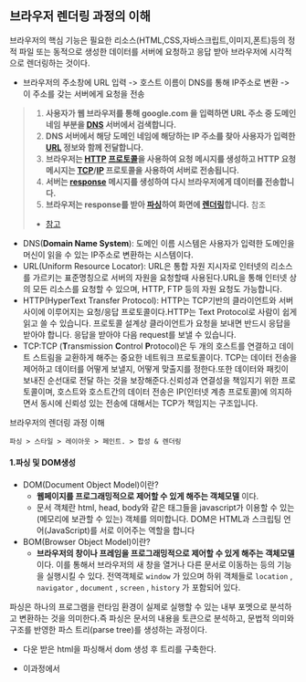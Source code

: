 ## 브라우저 렌더링 과정의 이해

브라우저의 핵심 기능은 필요한 리소스(HTML,CSS,자바스크립트,이미지,폰트)등의 정적 파일 또는 동적으로 생성한 데이터를 서버에 요청하고 응답 받아 브라우저에 시각적으로 렌더링하는 것이다.

- 브라우저의 주소창에 URL 입력 -> 호스트 이름이 DNS를 통해 IP주소로 변환 -> 이 주소를 갖는 서버에게 요청을 전송

> 1. **사용자가 웹 브라우저를 통해 google.com 을 입력하면 URL 주소 중 도메인 네임 부분을 [DNS](https://github.com/Esoolgnah/Frontend-Interview-Questions/blob/main/Notes/important-5/what-happens-when-type-google.md#gear-dns) 서버에서 검색합니다.**
> 2. **DNS 서버에서 해당 도메인 네임에 해당하는 IP 주소를 찾아 사용자가 입력한 [URL](https://github.com/Esoolgnah/Frontend-Interview-Questions/blob/main/Notes/important-5/what-happens-when-type-google.md#gear-url) 정보와 함께 전달합니다.**
> 3. **브라우저는 [HTTP](https://github.com/Esoolgnah/Frontend-Interview-Questions/blob/main/Notes/important-5/what-happens-when-type-google.md#gear-http) [프로토콜](https://github.com/Esoolgnah/Frontend-Interview-Questions/blob/main/Notes/important-5/what-happens-when-type-google.md#gear-프로토콜)을 사용하여 요청 메시지를 생성하고 HTTP 요청 메시지는 [TCP](https://github.com/Esoolgnah/Frontend-Interview-Questions/blob/main/Notes/important-5/what-happens-when-type-google.md#gear-tcp)/[IP](https://github.com/Esoolgnah/Frontend-Interview-Questions/blob/main/Notes/important-5/what-happens-when-type-google.md#gear-ip) 프로토콜을 사용하여 서버로 전송됩니다.**
> 4. **서버는 [response](https://github.com/Esoolgnah/Frontend-Interview-Questions/blob/main/Notes/important-5/what-happens-when-type-google.md#gear-response) 메시지를 생성하여 다시 브라우저에게 데이터를 전송합니다.**
> 5. **브라우저는 response를 받아 [파싱](https://github.com/Esoolgnah/Frontend-Interview-Questions/blob/main/Notes/important-5/what-happens-when-type-google.md#gear-파싱)하여 화면에 [렌더링](https://github.com/Esoolgnah/Frontend-Interview-Questions/blob/main/Notes/important-5/what-happens-when-type-google.md#gear-렌더링)합니다.**
> 참조
>
> - [참고](https://github.com/Esoolgnah/Frontend-Interview-Questions/blob/main/Notes/important-5/what-happens-when-type-google.md)

- DNS(**Domain Name System**): 도메인 이름 시스템은 사용자가 입력한 도메인을 머신이 읽을 수 있는 IP주소로 변환하는 시스템이다.
- URL(Uniform Resource Locator): URL은 통합 자원 지시자로 인터넷의 리소스를 가르키는 표준명칭으로 서버의 자원을 요청할때 사용된다.URL을 통해 인터넷 상의 모든 리소스를 요청할 수 있으며, HTTP, FTP 등의 자원 요청도 가능합니다.
- HTTP(HyperText Transfer Protocol): HTTP는 TCP기반의 클라이언트와 서버 사이에 이루어지는 요청/응답 프로토콜이다.HTTP는 Text Protocol로 사람이 쉽게 읽고 쓸 수 있습니다. 프로토콜 설계상 클라이언트가 요청을 보내면 반드시 응답을 받아야 합니다. 응답을 받아야 다음 request를 보낼 수 있습니다.
- TCP:TCP (**T**ransmission **C**ontrol **P**rotocol)은 두 개의 호스트를 연결하고 데이트 스트림을 교환하게 해주는 중요한 네트워크 프로토콜이다. TCP는 데이터 전송을 제어하고 데이터를 어떻게 보낼지, 어떻게 맞출지를 정한다.또한 데이터와 패킷이 보내진 순선대로 전달 하는 것을 보장해준다.신뢰성과 연결성을 책임지기 위한 프로토콜이며, 호스트와 호스트간의 데이터 전송은 IP(인터넷 계층 프로토콜)에 의지하면서 동시에 신뢰성 있는 전송에 대해서는 TCP가 책임지는 구조입니다.

브라우저의 렌더링 과정 이해

```
파싱 > 스타일 > 레이아웃 > 페인트. > 합성 & 렌더링
```
#### 1.파싱 및 DOM생성

- DOM(Document Object Model)이란?
  - **웹페이지를 프로그래밍적으로 제어할 수 있게 해주는 객체모델** 이다.
  - 문서 객체란 html, head, body와 같은 태그들을 javascript가 이용할 수 있는 (메모리에 보관할 수 있는) 객체를 의미합니다. DOM은 HTML과 스크립팅 언어(JavaScript)를 서로 이어주는 역할을 합니다
- BOM(Browser Object Model)이란?
  - **브라우저의 창이나 프레임을 프로그래밍적으로 제어할 수 있게 해주는 객체모델** 이다. 이를 통해서 브라우저의 새 창을 열거나 다른 문서로 이동하는 등의 기능을 실행시킬 수 있다. 전역객체로 `window` 가 있으며 하위 객체들로 `location` , `navigator` , `document` , `screen` , `history` 가 포함되어 있다.

파싱은 하나의 프로그램을 런타임 환경이 실제로 실행할 수 있는 내부 포멧으로 분석하고 변환하는 것을 의미한다.즉 파싱은 문서의 내용을 토큰으로 분석하고, 문법적 의미와 구조를 반영한 파스 트리(parse tree)를 생성하는 과정이다.

- 다운 받은 html을 파싱해서 dom 생성 후 트리를 구축한다.
- 이과정에서  <script /> <link /> <img /> 등등 리소스 필요할때는 요청 및 다운로드를 한다.
  - CSS,JS 등의 모듈들을 다운로드 한다.

    > http 1.1에서의 모듈 다운로드
    >
    > 브라우저는 보통 하나의 도메인 으로부터 동시에 6개의 모듈을 다운로드 할 수 있다.
    >
    > 다만 여러 도메인으로 부터 다운시 6개이상의 모듈을 동시에 다운로드 받을 수 있고, 동시 연결 제한을 우회하는 방법으로는 여러 서브 도메인으로부터 모듈을 다운로드 받는 방법이다.(도메인 샤딩)
    >
    > http1.1 커넥션
    >
    > - 지속 커넥션
    >   - 같은 서버에 대한 요청이 여러개일때, 커넥션을 한번만 사용하지하고 유지하는 기술
    >
    > Http2.0 커넥션
    >
    > ![img](https://images.velog.io/images/bumsu0211/post/8af0a7b3-225e-44ce-bb3e-3a0fbb96c503/Untitled%205.png)
    >
    > - 하나의 커넥션 내에서 스트림을 달리하여 여러개의 요청을 동시에 처리한다.
    > - 스트림을 여러개 나누어도 연결은 하나이므로 요청 수는 사실상 무제한이다.
    > - SETTINGS_MAX_CONCURRENT_STREAMS 은 크롬에서 기본값은 1000이다
    >   - 서버와 클라이언트 측 양쪽에서 설정할 수 있다.

  - defer 속성을 통한 script다운

    - defer 속성을 지정한 스크립트는 페이지 내에 배치한 순서대로 불러오게 된다.
    - 페이지 콘텐츠를 모두 불러오기 전까지는 실행되지 않는다.

  - > **리소스의 서버 요청 대기 시간 보기** 
    >
    > 네트워크 탭을 통해 자원으 다운로드 시간 확인
    >
    > ![18-devtool-network-request](https://user-images.githubusercontent.com/35218826/59728739-37b64880-9276-11e9-9cd4-fe16cd612dc8.png)
    >
    > - (1) Queuing : 대기열에 쌓아두는 시간
    >   - 자바스크립트, CSS보다 우선순위가 낮아서 대기한다.
    >   - TCP 소켓 대기
    >   - TCP 연결 초과 대기
    >   - 디스크 캐시 항목 작성 소요 시간
    > - (2) Stalled : 요청을 보내기 전의 대기 시간
    >   - Queuing에서 쌓인 대기 시간 소모
    >   - 프락시 협상에 드는 시간
    > - (3) DNS Lookup : DNS 조회에 소비된 시간
    > - (4) Initial connection : TCP 핸드셰이크/재시도 및 SSL을 포함한 연결을 설정하는 데 걸린 시간
    > - (5) Waiting(TTFB) : 초기 응답(Time To First Byte)을 기다리는 데 소비한 시간 (서버 왕복 시간)
    > - (6) Content Download : 리소스 실제 다운로드 시간

- cssom 트리 구축화는 과정도 포함된다.

HTML 파싱과 생성 -> DOM생성

- HTML 문서는 문자열로 이루어진 순수한 텍스트다.
- HTML 문서는 바이트 -> 문자 -> 토큰 -> 노드 -> DOM 위 과정을 통해 브라우저가 이해 할 수 있는 자료구조인 DOM으로 변환된다.

CSS 파싱과 생성 -> CSSOM생성

- 렌더링 엔진은 DOM을 생성해 나가다가 CSS를 로드하는 코드를 만나면 DOM생성을 일시 중단하고 CSS파일을 서버에 요청한다.
- 바이트 -> 문자 -> 토큰 -> 노드 -> CSSOM을 생성한다.

HTML,CSS 파일을 다운로드한 뒤 구문 분석과정을 거쳐 DOM트리와 CSSOM트리를 만든다.

#### 2.렌더 트리 구축

![img](https://images.velog.io/images/bumsu0211/post/0c3bd724-a2b3-45bc-bbdc-5a14b9fb9994/Untitled%209.png)



DOM 트리와 CSSOM 트리가 생성되면, 이 둘을 연결하여 표시해야 할 순서로 내용을 그려낼 수 있도록 하기 위해 렌더 트리를 생성한다.

- 렌더 트리의 DOM트리와 CSSOM 트리를 기반으로 실제로 화면에 표시하는 객체들로 구성된 Render트리를 만든다.

렌더 트리는 렌더링을 위한 트리 구조의 자료구조이다. 따라서 화면에 랜더링되지 않는 노드(meta)와 css(display:none)에 의해 비표시되는 노드들은 포함되지 않는다.

**즉. 렌더트리는 브라우저 화면에 렌더링되는 노드만으로 구성된다.**(실제 페이지에서 사용되는 노드만을 포함)

- **과정:**
    1. 브라우저는 DOM 트리를 위에서부터 순회한다.
    2. 각 노드를 보며, CSSOM 트리에서 해당 노드에 맞는 스타일 규칙을 찾아서 적용한다.
    3. **화면에 표시되지 않는 노드는 렌더 트리에서 제외 된다.**
        - `display: none;` 속성이 적용된 요소
        - `<head>`, `<script>` 등 시각적으로 표현되지 않는 태그
        - (주의: `visibility: hidden;`은 공간은 차지하므로 렌더 트리에 포함된다.)
#### 3.레이아웃

렌더링 트리는 계산된 스타일만을 연결한 것이지 화면상 어디에 위치할지를 계산한 것은 아니다.즉 완성된 렌더 트리는 각 HTML 요소의 레이아웃(실제 위치와 크기)을 계산하는데 사용되며 브라우저 화면에 픽셀을 렌더링하는 페인팅 처리에 입력된다.

- 브라우저의 뷰포트 안에서 노드의 위치와 크기를 계산하여 렌더트리에 반영하는 과정이다.
- 노드를 순회하며 계산이 일어난다.
- 과정
	1. 브라우저는 렌더 트리의 루트(root)부터 순회합니다.
	2. 뷰포트(viewport, 브라우저 창의 보이는 영역) 내에서 각 요소의 정확한 위치(x, y 좌표)와 크기(width, height)를 계산합니다.
	3. `%`, `vh`, `vw` 같은 상대적인 단위들은 이 단계에서 실제 픽셀(px) 값으로 변환됩니다.

#### 4.페인트

이전 레이아웃 단계에서 계산된 값을 이용해 렌더트리의 각 노드를 화면상의 실제 픽셀로 변환한다. 이때 위치와 관계없는 CSS 속성(색상, 투명도 등)을 적용한다. 그리고 픽셀로 변환된 결과는 포토샵의 레이어처럼 생성되어 개별 레이어로 관리된다.
- [`transform`](https://developer.mozilla.org/ko/docs/Web/CSS/transform) 속성 등을 사용하면 엘리먼트가 레이어화 되는데, 이 과정을 페인트라고 한다.
- 여러개의  레이러로 나누어 그려진다.
	- `transform`, `opacity`, `filter` 등 특정 속성을 사용하는 요소는 별도의 레이어로 분리 될 수 있다.
	- `will-change` 속성을 사용하여 미리 레이어를 분리할 수도 있다.
- 페인트는 렌더 트리의 각 노드에 대해 색상, 글꼴, 배경 등을 계산하여 화면에 그리는 과정이다.

##### 브라우저 렌더링 과정은 반복해서 실행 된다. 다음과 같은 상황에서 다시 실행된다.

- 자바스크립트에 의한 노드 추가 또는 삭제
- 브라우저 창의 리사이징에 의한 뷰포트 크기 변경
- 레이아웃의 변경을 발생시키는 스타일의 변경
- 페이지 초기 렌더링시
- 폰트 변경과 이미지 크기변환

#### 5. Composition

페인트 단계에서 생성된 여러 레이어를 올바른 순서대로 합쳐서 최종적으로 화면에 표시한다.

- 페인트 된 레이어들을 합쳐 업데이트하는 과정이다.
- css transform도 이과정에 속하게 된다.
- 화면에 표시를 위해 페이지에서 페인트된 부분을 합치는 과정이다.
- `tranform` `opacity` `will-change` 등을 사용했을 때 합성 과정을 거친다.

- 과정
    1. 브라우저는 페인트 단계에서 생성된 레이어들을 수집
    2. 각 레이어를 Z축 순서(쌓임 순서, `z-index`)에 맞게 차곡차곡 쌓아 하나의 최종 이미지로 합성
    3. 최종적으로 합성된 레이어를 GPU에 전달하여 화면에 표시

#### 6.리플로우와 리페인트

> 자바스크립트코드에 의해 DOM API가 사용된 경우 CSSOM 이나 DOM이 변경된다.
> 이때 변경된 CSSOM 이나 DOM은 다시 렌더트리로 결합되고 변경된 렌더트리를 기반으로 레이아웃과 페인트 과정을 거쳐 다시 렌더링된다.
> 
> 리플로우와 리페인트는 순차적으로 실행되지 않는다, 만약 레이아웃에 영향을 미치지 않는다면 리페인트만 일이넌다.

##### 리플로우: 레이아웃 계산을 다시하는 것을 말한다. 노드의 추가,삭제,요소의 크기,위치 변경 원도우 리사이즈 등으로 발생한다.

- Dom추가/삭제
- Css속성 변경을 통해 기하학적인(높이/넢입/위치 등) 변화
- 레이아웃을 변경시키는 css속성 :`margin`,`padding`,`height`, `width`, `left`, `top`, `font-size`, `line-height` 등
##### 리플로우가 비싼 작업인 이유

- 레이아웃 의존성 전파: 한 노드의 크기가 변경되면 부모,형제,자식 노드 등 관련된 모든 노드의 레이아웃을 다시 계산해야 한다. 즉 레아이웃 트리에 따라 많은 노드가 영향을 받을 수 있다.
- 순차적 싱크 작업: 레이아웃은 이전 단계 결과에 의존하므로 병렬로 처리할 수 없다. 즉, 하나의 노드가 변경되면 그에 따라 연쇄적으로 레이아웃 계산이 필요하다. 또한 메인 쓰레드에서 실행되므로 사용자 인터페이스가 일시적으로 멈출 수 있다.
- 파급 효과: 레이아웃 후에는 페인트, 컴포지팅까지 이어질 수 있어 후속 단계 비용까지 유발.
- 강제 동기 레이아웃(forced reflow): 최신 스타일/레이아웃이 필요한 읽기 API 호출(offsetWidth, getBoundingClientRect 등)이 앞선 쓰기와 섞이면, 엔진이 즉시 레이아웃을 강제 실행하여 성능 급락(레이아웃 스래싱).
##### 리플로우를 유발하는 작업

- 레이아웃 관련 속성 변경: width/height/top/left/margin/padding/border/display/position/float/font-size/line-height/overflow 등.
- DOM 구조 변화: 노드 삽입/삭제/이동, 클래스 토글로 인한 스타일 변화.
- 측정 API 호출: getBoundingClientRect, offsetWidth/Height/Top/Left, clientWidth/Height, scrollWidth/Height, getComputedStyle(일부).
- 큰/깊은 DOM, auto 크기 계산(특히 표 레이아웃), 이미지·폰트 로딩으로 인한 크기 변동.

##### 최적화 전략(우선순위대로 실전 체크리스트)

1. 레이아웃을 건드리지 않는 애니메이션 사용

- transform(translate/scale)와 opacity로 애니메이션. 대부분 레이아웃·페인트 없이 컴포지트 단계에서 처리.
- 잦게 바뀌는 요소는 will-change: transform, opacity를 “애니메이션 직전~직후”로만 한시적으로 사용(과다 사용은 메모리/레이어 오버헤드).

2. DOM 읽기와 쓰기를 분리하여 배치

> 브라우저의 최적화 (일반적인 동작)
> 
> 브라우저는 렌더링 성능을 위해 여러 개의 **쓰기(Write)** 작업(DOM 변경, 스타일 변경 등)을 큐에 모아 두었다가, 나중에 한 번의 **레이아웃/리플로우(Layout/Reflow)** 실행으로 처리하려고 합니다. 즉, 쓰기 작업을 **비동기적**으로 배치 처리한다.

- **쓰기 (Write) 예시:** `element.style.width = '100px';` 
- **읽기 (Read) 예시:** `const width = element.offsetWidth;`

> 읽기 API(예: `offsetWidth`, `getBoundingClientRect()`, `getComputedStyle()` 등)는 **현재 시점**의 정확한 기하학적 정보(요소의 너비, 위치 등)를 반환해야한다.
> 
> 만약 이 **읽기** 호출이 **직전에 대기 중인 쓰기 작업**이 있는 상태에서 발생하면, 브라우저는 최신 정보를 제공하기 위해 큐에 모아 두었던 쓰기 작업을 모두 실행하고, 그 결과로 **즉시 레이아웃을 강제 실행**합니다. 이것이 바로 **강제 동기 레이아웃**이다.


- 같은 프레임 안에서 “읽기 → 쓰기” 순서를 지키고, 교차 호출을 피함(레이아웃 스래싱 방지).

레이아웃 스래싱이 발생하는 원인은 **읽기(Read) 작업 때문이 아니라**, **앞서 수행된 쓰기(Write) 작업과 그 뒤에 오는 읽기(Read) 작업이 섞였을 때** 읽기 작업이 쓰기 작업을 강제로 동기 실행시키기 때문이다.

| 상황                  | 레이아웃 스래싱 발생 여부  | 이유                                                       |
| ------------------- | --------------- | -------------------------------------------------------- |
| **Case 1: 쓰기 → 읽기** | **발생 (성능 저하)**  | 읽기 작업이 최신 상태를 알기 위해 대기 중인 쓰기 작업을 강제 실행하여 레이아웃을 동기화합니다.   |
| **Case 2: 읽기 → 쓰기** | **발생 안 함 (최적)** | 쓰기 작업 전에 읽기 작업을 수행하므로, 브라우저는 쓰기 작업을 최적화된 시점에 처리할 수 있습니다. |
| **Case 3: 읽기 → 읽기** | **발생 안 함 (최적)** | 쓰기 작업이 없어 레이아웃 상태를 동기화할 필요가 없습니다.                        |

- 나쁨(읽기-쓰기-읽기-쓰기 반복):

``` js
for (const el of items) {
  el.style.width = el.offsetWidth + 10 + 'px'; // 쓰기 직후 읽기 → 매번 강제 레이아웃
}
```

- 좋음(읽기 모으기 → 쓰기 모으기):

``` js
const widths = items.map(el => el.offsetWidth); // 읽기만 먼저
items.forEach((el, i) => { el.style.width = widths[i] + 10 + 'px'; }); // 나중에 쓰기만
```

- requestAnimationFrame로 프레임에 맞춰 배치:

``` js
let readQ = [], writeQ = [], scheduled = false;
function scheduleRead(fn){ readQ.push(fn); schedule(); }

function scheduleWrite(fn){ writeQ.push(fn); schedule(); }

function schedule() { 
	if (scheduled) return; 
	scheduled = true; 
	requestAnimationFrame(flush); 
}

function flush() { 
	scheduled = false;
	const r = readQ; 
	readQ = []; 
	r.forEach(fn => fn());
	
	const w = writeQ; 
	writeQ = []; 
	w.forEach(fn => fn());
}
```

3. 콘텐츠 격리와 지연 렌더링 활용

- CSS Containment: 변경 파급 범위를 줄여 레이아웃/페인트 재사용성 향상.


``` css
.card { contain: layout paint; }      /* 해당 박스 안으로 영향 격리 */
.section { contain: content; }        /* layout+style+paint 격리(지원 브라우저에서) */
```

- content-visibility로 화면 밖 콘텐츠 지연 계산:


``` css
.article { content-visibility: auto; contain-intrinsic-size: 600px; }
/* 화면에 들어오기 전까지 레이아웃/페인트 생략. intrinsic-size로 자리만 미리 확보해 CLS 방지 */
```

- 긴 목록은 가상화(virtualization)로 DOM 수 자체를 줄이기.

4. 이미지/폰트로 인한 레이아웃 변동(CLS) 최소화

- 이미지·비디오에 width/height 또는 aspect-ratio 지정.
- 웹폰트는 font-display: swap 등으로 블로킹과 레이아웃 변동 완화. 필요시 글꼴 메트릭 조정.

``` css
img, video { width: 100%; height: auto; aspect-ratio: 16/9; }
```


5. 레이아웃 복잡도 자체를 낮추기

- DOM 깊이/노드 수 줄이기, 불필요한 래퍼 제거.
- 표는 table-layout: fixed로 자동 레이아웃 비용을 고정:

``` css
table { table-layout: fixed; width: 100%; }
```

- 그리드/플렉스에서 크기 자동 계산이 과도해지지 않게 min/max-content 의존 줄이기.

6. 스크롤/리사이즈/입력 이벤트 최적화

- 이벤트 핸들러는 passive: true로 스크롤 차단 방지, 쓰로틀/디바운스 적용.

``` js
window.addEventListener('scroll', onScroll, { passive: true });
const onResize = throttle(() => {/* measure & schedule writes */}, 100);
```

7. 강제 동기 레이아웃 유발 API 주의

- 다음을 “쓰기 후 즉시” 호출하지 않기: getBoundingClientRect, offsetWidth/Height, clientWidth/Height, scrollTop/Left 등.
- 측정은 한 번에 모으고, 스타일 변경은 그 다음 프레임/플러시에서 수행.

8. 레이어(컴포지팅) 관리

- transform/opacity 애니메이션 요소는 자체 레이어가 생김. 과도한 레이어는 메모리/업로드 비용 증가.
- will-change는 필요한 동안만 적용하고 해제.

React/Vue 등 프레임워크에서의 팁

- React
    - 레이아웃 측정은 useLayoutEffect에서 하고, DOM 변경은 requestAnimationFrame으로 넘겨 플리커/강제 레이아웃 최소화.
    - 긴 리스트는 가상화(react-window/react-virtualized).
    - 불필요한 리렌더를 줄여 DOM 변경 자체를 감소(useMemo/useCallback/memo, 적절한 key).
    - 애니메이션은 FLIP 패턴 또는 transform/opacity 중심.
- Vue
    - nextTick/Transition 사용 시 측정-변경 순서를 분리. v-for 긴 리스트는 virtual scroller 도입.

디버깅/측정 방법

- Chrome DevTools Performance 패널: Recalculate Style, Layout, Update Layer Tree, Paint 구간 확인.
- Rendering 패널: “Paint flashing”, “Layout Shift Regions” 켜서 변동 시각화.
- Layers 탭/Composited layer borders로 레이어 수 확인.
- Lighthouse/CLS/FID 지표로 레이아웃 변동과 입력 성능 점검.

자주 하는 실수

- 스크롤/리사이즈마다 getBoundingClientRect를 호출하고, 같은 콜백에서 스타일을 곧바로 수정.
- height: auto 요소를 애니메이션(레이아웃 폭탄). 대신 max-height + overflow, 혹은 FLIP 변환 사용.
- will-change를 상시 켜둠(메모리/레イヤ 오염).
- 이미지에 크기/비율 미지정으로 빈번한 리플로우/CLS 유발.

##### 리페인트: 재결합된 렌더 트리를 기반으로 다시 페인트를 하는것을 말한다.

- css 속성 변경이 기하학적 변화가 발생하이 않는 경우
- 레이아웃을 변경시키지 않는 css속성:`background-color`, `color`, `visibility`, `text-decoration`

## 최적화

#### 블록 리소스와 주요 렌더링 경로

브라우저 로딩 초기 단계에서 HTML 파싱이 일어날 때 CSS 또는 자바스크립트로 인해 파싱이 중단될 수 있다. 이렇게 파싱이 중단되는 상황을 **HTML 파싱이 블록되었다**라고 표현하며, 블록 상태의 원인이 되는 리소스를 **블록 리소스(Block resource)** 라고 부른다. 블록 리소스는 브라우저 로딩 단계 중 페인트 과정을 지연시키므로, 블록 리소스가 HTML 파싱을 막는 상황이 발생하지 않도록 해야 한다. 구글에서는 [**주요 렌더링 경로(Critical Rendering Path**)](https://developers.google.com/web/fundamentals/performance/critical-rendering-path/?hl=ko)를 최적화하면 페인팅을 빠르게 하고 로딩 속도를 개선할 수 있다고 설명한다. 주요 렌더링 경로를 최적화하는 방법은 다음 장에서 자세히 살펴본다.

#### 브라우저 입장에서의 로딩 최적화

- DOMContentLoaded
	- html,css 파싱이 끝난 시점이다
- Loaded
	- Html 상에 모든 리소스가 load된 시점이다.
- 브라우저는 `렌더링 과정`에서 성능을 제일 많이 잡아먹는다.
- 특히 `Reflow`가 순간적으로 많이 발생할 경우 치명적이다.

#### 사용자 관점에서의 로딩 최적화

리소스 로딩시간은 사용자의 기기성능, 환경에 따라 다르다.따라서 사용자의 중심적인 성능 측정항목을 파악해야한다.

[web.dev 성능측정](https://web.dev/articles/user-centric-performance-metrics?hl=ko)

##### FP

- First Paint
- 브라우저가 탐색 전에 화면에 있던것과 시각적으로 다른 어떤것이든 렌더링 할때의 지점

##### FCP

- First Contentful Paint
- 브라우저가 DOM 콘텐츠를 처음 렌더링할때의 지점 (텍스트, 이미지, svg ..)입니다.

##### FMP

- First Meaningful Paint
- 주요콘텐츠가 (히어로 요소) 화면에 보여지는 시점입니다.
- 주요 컨텐츠를 노출하는 css, js가 호출됩니다.

**TBT**

- 메인 쓰레드가 차단된 시간의 총합
- FCP와 TTI 사이에서 메인 쓰레드가 얼마나 차단되었는지 측정
- 50ms 넘게 메인 쓰레드를 차지하는 작업을 Long-Task로 간주하며, Long-Task의 작업 시간에서 50ms를 뺀 시간들의 총합이 TBT이다.

##### TTI

- 애플리케이션이 시각적으로 렌더링 되었으며, 사용자 입려에 안정적으로 반응 할수 있는 지점입니다.
- TTI를 세분화 하면 FI와 CI로 나눌수 있습니다.
  - FI : 대부분의 UI가 움직이는 시점입니다.
  - CI : 최소한 메인스레드가 50ms내에 컨트롤을 확보해 부드러운 반응 가능한 시점입니다.

**LCP**

- 페이지 로드 시점 부터 첫 화면 영역 내의 가장 큰 이미지나 텍스트 블록이 렌더링 될 때가지의 시간
- 페이지 로딩 스냅샷마다 화면 영역에서 가장 큰 블록을 찾아서 LCP의 시점을 조정한다.
- **왜 LCP를 측정할까?**
  - 페이지에서 가장 중요한 요소를 사용자에게 빠르게 전달해야 좋은 사용자 경험을 만들 수 있다.
  - 따라서 가장 중요한 요소가 페이지에 렌더링된 시점을 측정할 수 있어야 하고, 가장 중요한 요소를 알고 있어여 한다.
  - FMP (First Meaningful Paint) 이라는 지표는 스크롤 없이 보여지는 화면 영역이 렌더링되는 시점으로, 이를 가장 중요한 요소가 표시되는 시점으로 간주했었으나 현재는 사용하지 않는다.
  - 구글의 연구 결과로는 주요 콘텐츠 렌더링 시점보다 가장 큰 요소의 렌더링이 사용자 경험에 더 좋았고, 이로 인해 LCP를 측정하게 되었다.

**CLS**

- 페이지의 수명 동안 발생하는 모든 예기치 않은 레이아웃 변화에 점수를 매겨서 측정
- 페이지가 로딩되어 콘텐츠를 소비하는 중간에 광고 배너, API 호출 후 만들어진 DOM, 나중에 로드된 이미지 등이 공간을 차지하여 텍스트가 밀리거나, 레이아웃이 변경되는 것들이 좋지 않은 사용자 경험을 유발한다.
- 따라서 CLS 지표를 두어 페이지 스냅샷마다 레이아웃이 얼마나 변경되었는지를 측정한다.

참고
- [참고](https://velog.io/@bumsu0211/%EB%B8%8C%EB%9D%BC%EC%9A%B0%EC%A0%80-%EB%A0%8C%EB%8D%94%EB%A7%81-%EA%B3%BC%EC%A0%95%EA%B3%BC-%EC%B5%9C%EC%A0%81%ED%99%94)

#### 자바스크립트 css 최적화

##### css 최적화

- css 렌더링을 blocking 하는 요소
- 초기 렌더링을 하기위해 렌더트리를 구축하는데에 DOM트리와 CSSOM트리가 모두 필요하다.
- DOM 트리는 순차적으로 구성이 가능하지만 CSSOM 트리는 전체를 해석해야한다.
- `cascading` ? 요소는 하나 이상의 CSS 선언에 영향을 받을 수 있습니다. 이때 충돌을 피하기 위해 CSS 적용 우선순위가 필요한데 이를 캐스캐이딩(Cascading Order)이라고 합니다.
- 최적화
	- css는 항상 최상단 head 영역에 배치해야 합니다.
	- 경우에 따라 css를 HTML에 인라인으로 포함시킵니다. (네트워크 요청수를 줄이기 위해)
	- 내부 스타일시트 사용하기
`<link>` 태그로 외부 스타일시트를 가져오는 대신, 문서 안에서 `<style>` 태그를 사용할 수 있다. 이러한 사용 방법을 내부 스타일시트라고 하며, 외부 스타일시트를 가져올 때 발생하는 요청 횟수를 줄일 수 있다. 단, 내부 스타일시트를 사용하면 리소스 캐시를 사용할 수 없어서 HTML에 CSS가 매번 포함되므로 필요한 경우에만 사용한다.

##### 자바스크립트 최적화

자바스크립트는 DOM,CSSOM 트리를 동적으로 변경할 수 있기 때문에 HTML 파싱을 차단하는 블록 리소스이다.`<script>` 태그를 만나면 스크립트가 실행되며 그 이전까지 생성된 DOM에만 접근할 수 있다. 그리고 스크립트 실행이 완료될 때까지 DOM 트리 생성이 중단된다. 외부에서 가져오는 자바스크립트의 경우에는 모든 스크립트가 다운로드되고 실행될 때까지 DOM 트리 생성이 중단된다. 이러한 이유로 자바스크립트도 렌더링 차단 리소스라고 하며, HTML 문서 최하단(`</body>` 직전)에 배치한다.
##### 폰트 최적화

보통 렌더링되는 첫 요소는 텍스트일 확률이 크다. 이미지나 비디오는 다운로드 시간이 별도로 존재하기 때문에 텍스트가 먼저 보이게 되는데, 폰트 설정을 어떻게 하냐에 따라 FCP 시간에 영향이 갈 수 있다.

- 각각의 폰트 역시 하나의 모듈이므로 다운로드 시간을 거친다. 용량이 크면 다운로드 시간이 길어지고, 다운로드 된 폰트가 적용된 텍스트를 보기까지 시간이 걸린다.
  - 각각의 청크 파일로 스플릿 하여 화면에 필요한 우선순위가 높은 font만 필요에 따라 다운로드 할 수 있다.
- 웹 폰트는 대표적으로 woff2, woff, eot, ttf 등의 형식이 있는데 압축 방식이 달라 파일 용량이 다르다.
- ![img](https://images.velog.io/images/bumsu0211/post/4bd0b0a8-91c1-44d9-b437-ab67e8d6d70a/Untitled%2015.png)

##### **FOUT 방식으로 폰트 렌더링**

웹 폰트의 문제는 다운로드 전에 텍스트를 표시하지 않으면 사용자에게 잘못된 정보를 전달할 수 있다는 것이다.

![img](https://images.velog.io/images/bumsu0211/post/9a15db11-52e7-41f0-9dcf-197058623b77/Untitled%2017.png)



CSSOM 트리를 만드는 과정에서 css 파일에 포함된 웹 폰트 모듈을 다운로드 받기 시작하는데, Paint 단계에서 웹 폰트 모듈이 다운로드되지 않은 경우 화면에 그리는 것을 차단한다. 따라서 웹 폰트가 적용된 텍스트가 사용자에게 안 보이는 순간이 존재하게 되는 것이다.

![img](https://d2.naver.com/content/images/2018/12/helloworld-201812-webfont_14.gif)

**FOIT(Flash Of Invisible Text)** 방식은 폰트파일이 다운로드되기 전에 텍스트가 보이지 않고, 다운로드 후에 번쩍이듯이 텍스트가 등장한다.

**FOUT(Flash Of Unstyled Text)** 방식은 폰트파일이 다운로드되기 전에는 기본 폰트로 텍스트가 표시되고, 다운로드 후에 해당 폰트로 변경되면서 번쩍임이 발생한다.

> 크롬은 기본적으로 FOIT 방식인데, 텍스트가 보이지 않다가 번쩍이며 등장하는 문제가 있기 때문에 사용자 경험 관점에서 좋지 않다. 따라서 Light House에서는 FOUT 방식을 권장한다.

```css
@font-face {
  .
  .
  font-display: swap;
  font-weight: bold;
}
font-display: swap 속성을 적용하면 FOUT 방식으로 텍스트를 렌더링할 수 있다. 기본 텍스트를 빠르게 띄워서 FCP 시간을 단축하기 위해 적용할 수 있다.
```

#### 페이지 로드 최적화

- 블록 차단 리소스 최적화
- 번들 모듈 사용
- 트리 쉐이킹
	- 외부 모듈에서 필요한 기능만을 임포트
- 웹폰트 최적화
	- 필요한 리소스만 초기 로딩
	- Woff2 형식사용
- 이미지 최적화
	- 이미지 스프라이트
    - 이미지를 하나로 묶어 한번의 리소스를 요청
  - 지연로딩

#### 페이지 렌더링

- 불필요한 강제동기식 레이아웃과 레이아웃 스레싱 피하기
  - 스타일을 변경한 다음 `offsetHeight`, `offsetTop`과 같은 계산된 값을 속성으로 읽을 때 강제로 동기 레이아웃을 수행해야 한다.

 ```javascript
    const tabBtn = document.getElementById('tab_btn');
    
    tabBtn.style.fontSize = '24px';
    console.log(testBlock.offsetTop); // offsetTop 호출 직전 브라우저 내부에서는 동기 레이아웃이 발생한다.
    tabBtn.style.margin = '10px';
    ```

  - 계산된 값을 반환하기 전에 변경된 스타일이 계산 결과에 적용되어 있지 않으면 변경 이전 값을 반환하기 때문에 브라우저는 동기로 레이아웃을 해야만 한다. 최신 브라우저에도 동일하게 발생하는 부분이므로 강제 동기 레이아웃을 발생할 수 있는 코드를 최대한 사용하지 않도록 주의해야 한다.

- 레이아웃 스래싱(thrashing) 피하기
  - 한 프레임 내에서 강제 동기 레이아웃이 연속적으로 발생하면 성능이 더욱 저하된다. 다음 코드에서는 `paragraphs[i]` 요소를 순회하면서 각 요소의 너비를 `box` 요소의 너비와 일치하도록 설정한다. 반복문 안에서 `style.width`를 설정하고 `box.offsetWidth`를 읽어오면 `for`문이 반복 실행될 때마다 레이아웃이 발생한다. 이것을 레이아웃 스래싱이라고 한다. 반복문 밖에서 `box` 엘리먼트의 너비를 읽어오면 레이아웃 스래싱을 막을 수 있다.

  ```javascript
    function resizeAllParagraphs() {
      const box = document.getElementById('box');
      const paragraphs = document.querySelectorAll('.paragraph');
    
      for (let i = 0; i < paragraphs.length; i += 1) {
        paragraphs[i].style.width = box.offsetWidth + 'px';
      }
    }
    // 레이아웃 스래싱을 개선한 코드
    function resizeAllParagraphs() {
      const box = document.getElementById('box');
      const paragraphs = document.querySelectorAll('.paragraph');
      const width = box.offsetWidth;
    
      for (let i = 0; i < paragraphs.length; i += 1) {
        paragraphs[i].style.width = width + 'px';
      }
    }
    ```

- 레이아웃 최적화
  - css 규칙(ex: 복잡한 selector)을 최소화
    - 계산을 줄이기 위해
  - dom 깊이 최소화
    - dom tree 탐색 시간을 줄이기 위해
  - 가능한 최하위 요소의 스타일을 변경
    - 상단 dom 노드를 변경하면 하위노드에 영향을 끼치기 때문입니다.
  - 영향 받는 엘리먼트 제한하기
    - position `fixed`, `absolute` 활용해 영향 받는 엘리먼트 제한
- display :none속성은 레이아웃이 발생하지 않는다.
- 애니메이션 요소는 포지션을 고정한다 -> 고정된 포지션은 레이아웃에 영향을 미치지 않는다.
- 리페인트를 일으키는 속성을 사용
- transform 속성을 활용하면 엘레멘트 레이어만 분리하여 합성만 일어나게 된다.

> 출처
>
> https://coffeeandcakeandnewjeong.tistory.com/34
> https://ui.toast.com/fe-guide/ko_PERFORMANCE
> [https://velog.io/@wiostz98kr/%EB%B8%8C%EB%9D%BC%EC%9A%B0%EC%A0%80-%EB%A0%8C%EB%8D%94%EB%A7%81-%EA%B3%BC%EC%A0%95%EA%B3%BC-%EC%B5%9C%EC%A0%81%ED%99%94-%EB%B0%A9%EB%B2%95](https://velog.io/@wiostz98kr/브라우저-렌더링-과정과-최적화-방법)
> 브라우저 렌더링 최적화 과정
> [https://velog.io/@bumsu0211/%EB%B8%8C%EB%9D%BC%EC%9A%B0%EC%A0%80-%EB%A0%8C%EB%8D%94%EB%A7%81-%EA%B3%BC%EC%A0%95%EA%B3%BC-%EC%B5%9C%EC%A0%81%ED%99%94](https://velog.io/@bumsu0211/브라우저-렌더링-과정과-최적화)
> https://junilhwang.github.io/TIL/Javascript/Design/Vanilla-JS-Virtual-DOM/#_1-reflow-repaint
> requestAnimationFrame
> https://darrengwon.tistory.com/641